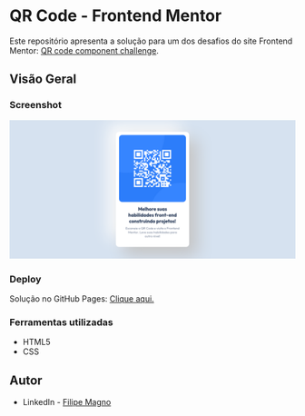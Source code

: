 # QR Code - Frontend Mentor

Este repositório apresenta a solução para um dos desafios do site Frontend Mentor: [QR code component challenge](https://www.frontendmentor.io/challenges/qr-code-component-iux_sIO_H).

## Visão Geral

### Screenshot

<img src="/design/QR Code - Desafio Frontend Mentor.png">

### Deploy

Solução no GitHub Pages: [Clique aqui.](https://your-solution-url.com)

### Ferramentas utilizadas

- HTML5
- CSS

## Autor

- LinkedIn - [Filipe Magno](https://www.linkedin.com/in/filipe-magno-alves-paiva/)
